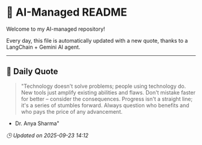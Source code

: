 # 🧠 AI-Managed README

Welcome to my AI-managed repository!

Every day, this file is automatically updated with a new quote, thanks to a LangChain + Gemini AI agent.

---

## 📅 Daily Quote

> "Technology doesn't solve problems; people using technology do.
New tools just amplify existing abilities and flaws.
Don't mistake faster for better – consider the consequences.
Progress isn't a straight line; it's a series of stumbles forward.
Always question who benefits and who pays the price of any advancement.

- Dr. Anya Sharma"

*🕒 Updated on 2025-09-23 14:12*